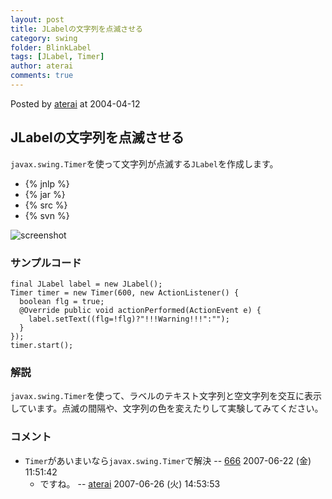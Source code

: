 ```yaml
---
layout: post
title: JLabelの文字列を点滅させる
category: swing
folder: BlinkLabel
tags: [JLabel, Timer]
author: aterai
comments: true
---
```


Posted by [aterai](http://terai.xrea.jp/aterai.html) at 2004-04-12

## JLabelの文字列を点滅させる
`javax.swing.Timer`を使って文字列が点滅する`JLabel`を作成します。

- {% jnlp %}
- {% jar %}
- {% src %}
- {% svn %}

<!-- dummy comment line for breaking list -->

![screenshot](https://lh4.googleusercontent.com/_9Z4BYR88imo/TQTIHWUuKaI/AAAAAAAAASQ/gfrtJsq0Xck/s800/BlinkLabel.png)

### サンプルコード
<pre class="prettyprint"><code>final JLabel label = new JLabel();
Timer timer = new Timer(600, new ActionListener() {
  boolean flg = true;
  @Override public void actionPerformed(ActionEvent e) {
    label.setText((flg=!flg)?"!!!Warning!!!":"");
  }
});
timer.start();
</code></pre>

### 解説
`javax.swing.Timer`を使って、ラベルのテキスト文字列と空文字列を交互に表示しています。点滅の間隔や、文字列の色を変えたりして実験してみてください。

### コメント
- `Timer`があいまいなら`javax.swing.Timer`で解決 -- [666](http://terai.xrea.jp/666.html) 2007-06-22 (金) 11:51:42
    - ですね。 -- [aterai](http://terai.xrea.jp/aterai.html) 2007-06-26 (火) 14:53:53

<!-- dummy comment line for breaking list -->


